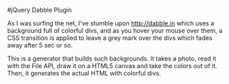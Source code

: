#jQuery Dabble Plugin

As I was surfing the net, I've stumble upon http://dabble.in which uses a background full of colorful divs, and as you hover your mouse over them, a CSS transition is applied to leave a grey mark over the divs which fades away after 5 sec or so.

This is a generator that builds such backgrounds. It takes a photo, read it with the File API, draw it on a HTML5 canvas and take the colors out of it. Then, it generates the actual HTML with colorful divs.

